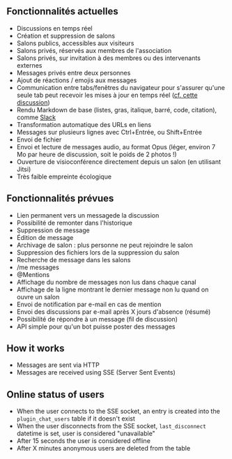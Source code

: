 ## Fonctionnalités actuelles

* Discussions en temps réel
* Création et suppression de salons
* Salons publics, accessibles aux visiteurs
* Salons privés, réservés aux membres de l'association
* Salons privés, sur invitation à des membres ou des intervenants externes
* Messages privés entre deux personnes
* Ajout de réactions / emojis aux messages
* Communication entre tabs/fenêtres du navigateur pour s'assurer qu'une seule tab peut recevoir les mises à jour en temps réel ([cf. cette discussion](https://linuxfr.org/news/communiquer-avec-le-serveur-depuis-un-navigateur-web-xhr-sse-et-websockets#toc-les-server-sent-events-%C3%A0-la-rescousse))
* Rendu Markdown de base (listes, gras, italique, barré, code, citation), comme [Slack](https://www.markdownguide.org/tools/slack/)
* Transformation automatique des URLs en liens
* Messages sur plusieurs lignes avec Ctrl+Entrée, ou Shift+Entrée
* Envoi de fichier
* Envoi et lecture de messages audio, au format Opus (léger, environ 7 Mo par heure de discussion, soit le poids de 2 photos !)
* Ouverture de visioconférence directement depuis un salon (en utilisant Jitsi)
* Très faible empreinte écologique

## Fonctionnalités prévues

* Lien permanent vers un messagede la discussion
* Possibilité de remonter dans l'historique
* Suppression de message
* Édition de message
* Archivage de salon : plus personne ne peut rejoindre le salon
* Suppression des fichiers lors de la suppression du salon
* Recherche de message dans les salons
* /me messages
* @Mentions
* Affichage du nombre de messages non lus dans chaque canal
* Affichage de la ligne montrant le dernier message non lu quand on ouvre un salon
* Envoi de notification par e-mail en cas de mention
* Envoi des discussions par e-mail après X jours d'absence (résumé)
* Possibilité de répondre à un message (fil de discussion)
* API simple pour qu'un bot puisse poster des messages

## How it works

* Messages are sent via HTTP
* Messages are received using SSE (Server Sent Events)

## Online status of users

* When the user connects to the SSE socket, an entry is created into the `plugin_chat_users` table if it doesn't exist
* When the user disconnects from the SSE socket, `last_disconnect` datetime is set, user is considered "unavailable"
* After 15 seconds the user is considered offline
* After X minutes anonymous users are deleted from the table
